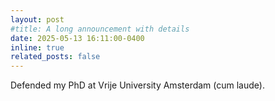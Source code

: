 ```yaml
---
layout: post
#title: A long announcement with details
date: 2025-05-13 16:11:00-0400
inline: true
related_posts: false
---
```


Defended my PhD at Vrije University Amsterdam (cum laude).

